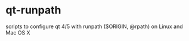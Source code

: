 qt-runpath
==========

scripts to configure qt 4/5 with runpath ($ORIGIN, @rpath) on Linux and Mac OS X
